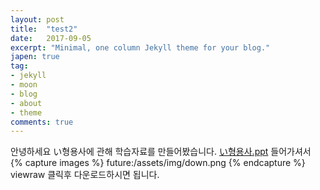 ```yaml
---
layout: post
title:  "test2"
date:   2017-09-05
excerpt: "Minimal, one column Jekyll theme for your blog."
japen: true
tag:
- jekyll 
- moon
- blog
- about
- theme
comments: true
---
```

안녕하세요 い형용사에 관해 학습자료를 만들어봤습니다.
[い형용사.ppt](https://github.com/lukawitch/datapage/blob/master/%EC%9D%BC%EB%B3%B8%EC%96%B4/%EC%8A%A4%ED%84%B0%EB%94%94%20%EC%9D%B4%ED%98%95%EC%9A%A9%EC%82%AC.pptx)
들어가셔서 
{% capture images %}
future:/assets/img/down.png
{% endcapture %} viewraw 클릭후 다운로드하시면 됩니다.
